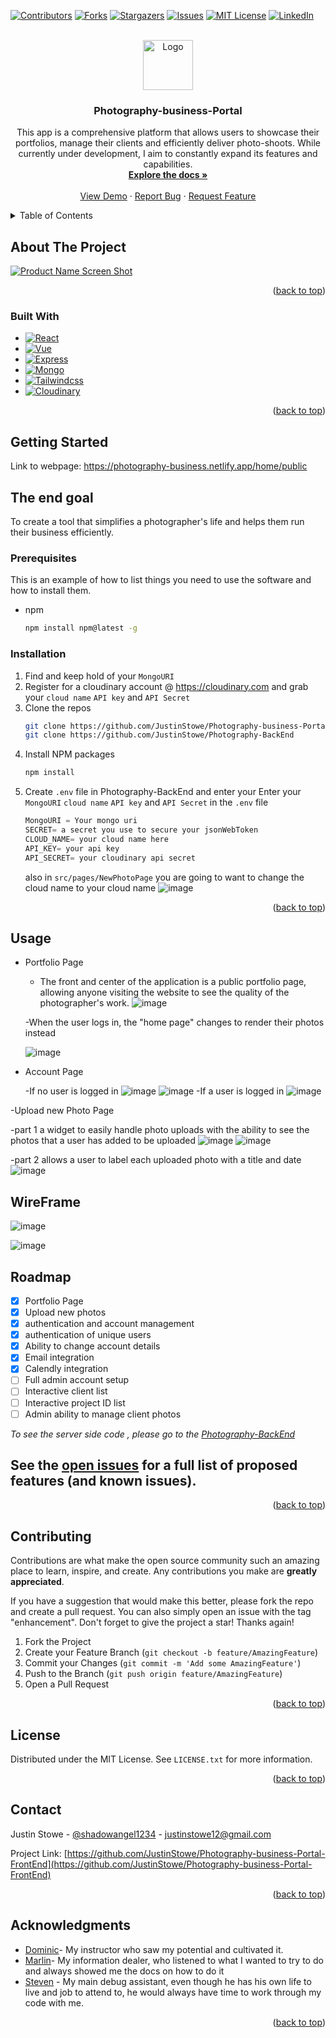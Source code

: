 <!-- Improved compatibility of back to top link: See: https://github.com/othneildrew/Best-README-Template/pull/73 -->

<a name="readme-top"></a>

<!--
*** Thanks for checking out the Best-README-Template. If you have a suggestion
*** that would make this better, please fork the repo and create a pull request
*** or simply open an issue with the tag "enhancement".
*** Don't forget to give the project a star!
*** Thanks again! Now go create something AMAZING! :D
-->

<!-- PROJECT SHIELDS -->
<!--
*** I'm using markdown "reference style" links for readability.
*** Reference links are enclosed in brackets [ ] instead of parentheses ( ).
*** See the bottom of this document for the declaration of the reference variables
*** for contributors-url, forks-url, etc. This is an optional, concise syntax you may use.
*** https://www.markdownguide.org/basic-syntax/#reference-style-links
-->

[![Contributors][contributors-shield]][contributors-url]
[![Forks][forks-shield]][forks-url]
[![Stargazers][stars-shield]][stars-url]
[![Issues][issues-shield]][issues-url]
[![MIT License][license-shield]][license-url]
[![LinkedIn][linkedin-shield]][linkedin-url]

<!-- PROJECT LOGO -->
<br />
<div align="center">
  <a href="https://github.com/JustinStowe/Photography-business-Portal-FrontEnd">
    <img src="https://user-images.githubusercontent.com/110639329/233704909-170868e2-f051-42e6-b733-8a77e037d9b9.jpg" alt="Logo" width="80" height="80">
  </a>

<h3 align="center">Photography-business-Portal</h3>

  <p align="center">
    This app is a comprehensive platform that allows users to showcase their portfolios, manage their clients and efficiently deliver photo-shoots. While currently under development, I aim to constantly expand its features and capabilities.
    <br />
    <a href="https://github.com/JustinStowe/Photography-business-Portal-FrontEnd"><strong>Explore the docs »</strong></a>
    <br />
    <br />
    <a href="https://github.com/JustinStowe/Photography-business-Portal-FrontEnd">View Demo</a>
    ·
    <a href="https://github.com/JustinStowe/Photography-business-Portal-FrontEnd/issues">Report Bug</a>
    ·
    <a href="https://github.com/JustinStowe/Photography-business-Portal-FrontEnd/issues">Request Feature</a>
  </p>
</div>

<!-- TABLE OF CONTENTS -->
<details>
  <summary>Table of Contents</summary>
  <ol>
    <li>
      <a href="#about-the-project">About The Project</a>
      <ul>
        <li><a href="#built-with">Built With</a></li>
      </ul>
    </li>
    <li>
      <a href="#getting-started">Getting Started</a>
      <ul>
        <li><a href="#prerequisites">Prerequisites</a></li>
        <li><a href="#installation">Installation</a></li>
      </ul>
    </li>
    <li><a href="#usage">Usage</a></li>
    <li><a href="#roadmap">Roadmap</a></li>
    <li><a href="#contributing">Contributing</a></li>
    <li><a href="#license">License</a></li>
    <li><a href="#contact">Contact</a></li>
    <li><a href="#acknowledgments">Acknowledgments</a></li>
  </ol>
</details>

<!-- ABOUT THE PROJECT -->

## About The Project

[![Product Name Screen Shot][product-screenshot]](https://example.com)

<p align="right">(<a href="#readme-top">back to top</a>)</p>

### Built With

- [![React][React.js]][React-url]
- [![Vue][Vue.js]][Vue-url]
- [![Express][express.js]][express-url]
- [![Mongo][mongo.js]][mongo-url]
- [![Tailwindcss][tailwindcss.js]][Tailwindcss-url]
- [![Cloudinary][cloudinary.js]][cloudinary-url]

<p align="right">(<a href="#readme-top">back to top</a>)</p>

<!-- GETTING STARTED -->

## Getting Started

Link to webpage: <https://photography-business.netlify.app/home/public>

## The end goal

To create a tool that simplifies a photographer's life and helps them run their business efficiently.

### Prerequisites

This is an example of how to list things you need to use the software and how to install them.

- npm
  ```sh
  npm install npm@latest -g
  ```

### Installation

1. Find and keep hold of your `MongoURI`
2. Register for a cloudinary account @ https://cloudinary.com and grab your `cloud name` `API key` and `API Secret`
3. Clone the repos
   ```sh
   git clone https://github.com/JustinStowe/Photography-business-Portal-FrontEnd.git
   git clone https://github.com/JustinStowe/Photography-BackEnd
   ```
4. Install NPM packages
   ```sh
   npm install
   ```
5. Create `.env` file in Photography-BackEnd and enter your Enter your `MongoURI` `cloud name` `API key` and `API Secret` in the `.env` file
   ```js
   MongoURI = Your mongo uri
   SECRET= a secret you use to secure your jsonWebToken
   CLOUD_NAME= your cloud name here
   API_KEY= your api key
   API_SECRET= your cloudinary api secret
   ```
   also in `src/pages/NewPhotoPage` you are going to want to change the cloud name to your cloud name
   ![image](https://user-images.githubusercontent.com/110639329/233726312-3bbde4ba-8185-4502-8256-46057b9751f2.png)
   <p align="right">(<a href="#readme-top">back to top</a>)</p>

<!-- USAGE EXAMPLES -->

## Usage

- Portfolio Page

  - The front and center of the application is a public portfolio page, allowing anyone visiting the website to see the quality of the photographer's work.
    ![image](https://user-images.githubusercontent.com/110639329/233719465-bae87c7d-e582-4918-982e-a5eed1f35794.png)

  -When the user logs in, the "home page" changes to render their photos instead

  ![image](https://user-images.githubusercontent.com/110639329/233719860-9bde05af-374e-4311-bd51-9f2336852399.png)

- Account Page

  -If no user is logged in
  ![image](https://user-images.githubusercontent.com/110639329/233719615-a5009937-5741-4eea-919a-151268063d9e.png)
  ![image](https://user-images.githubusercontent.com/110639329/233726575-6cc54532-46b9-41cf-8a4b-17325edc05ea.png)
  -If a user is logged in
  ![image](https://user-images.githubusercontent.com/110639329/233719724-2abaaf1b-4573-4b40-8c0d-6a6543011c03.png)

-Upload new Photo Page

-part 1 a widget to easily handle photo uploads with the ability to see the photos that a user has added to be uploaded
![image](https://user-images.githubusercontent.com/110639329/233719996-2df6ebbc-9b30-4689-b552-36a0461b32b5.png)
![image](https://user-images.githubusercontent.com/110639329/233720204-44d7ee38-b74d-4e14-9b40-846a34bbbce2.png)

-part 2 allows a user to label each uploaded photo with a title and date
![image](https://user-images.githubusercontent.com/110639329/233720341-6f577f09-b68a-4a79-a2ce-0941ac7e3754.png)

## WireFrame

![image](https://user-images.githubusercontent.com/110639329/216745056-d844f6cd-32a3-4d9f-bbb1-f4010551faf6.png)

![image](https://github.com/JustinStowe/Photography-business-FrontEnd/assets/110639329/3d1fa418-ef81-4ea5-8482-8ad2209742f0)

## Roadmap

- [x] Portfolio Page
- [x] Upload new photos
- [x] authentication and account management
- [x] authentication of unique users
- [x] Ability to change account details
- [x] Email integration
- [x] Calendly integration
- [ ] Full admin account setup
- [ ] Interactive client list
- [ ] Interactive project ID list
- [ ] Admin ability to manage client photos

_To see the server side code , please go to the [Photography-BackEnd](https://github.com/JustinStowe/Photography-BackEnd)_

## See the [open issues](https://github.com/JustinStowe/Photography-business-Portal-FrontEnd/issues) for a full list of proposed features (and known issues).

<p align="right">(<a href="#readme-top">back to top</a>)</p>

<!-- CONTRIBUTING -->

## Contributing

Contributions are what make the open source community such an amazing place to learn, inspire, and create. Any contributions you make are **greatly appreciated**.

If you have a suggestion that would make this better, please fork the repo and create a pull request. You can also simply open an issue with the tag "enhancement".
Don't forget to give the project a star! Thanks again!

1. Fork the Project
2. Create your Feature Branch (`git checkout -b feature/AmazingFeature`)
3. Commit your Changes (`git commit -m 'Add some AmazingFeature'`)
4. Push to the Branch (`git push origin feature/AmazingFeature`)
5. Open a Pull Request

<p align="right">(<a href="#readme-top">back to top</a>)</p>

<!-- LICENSE -->

## License

Distributed under the MIT License. See `LICENSE.txt` for more information.

<p align="right">(<a href="#readme-top">back to top</a>)</p>

<!-- CONTACT -->

## Contact

Justin Stowe - [@shadowangel1234](https://twitter.com/shadowangel1234) - justinstowe12@gmail.com

Project Link: [https://github.com/JustinStowe/Photography-business-Portal-FrontEnd](https://github.com/JustinStowe/Photography-business-Portal-FrontEnd)

<p align="right">(<a href="#readme-top">back to top</a>)</p>

<!-- ACKNOWLEDGMENTS -->

## Acknowledgments

- [Dominic](https://github.com/whoisdominic)- My instructor who saw my potential and cultivated it.
- [Marlin](https://github.com/MaDTrX)- My information dealer, who listened to what I wanted to try to do and always showed me the docs on how to do it
- [Steven](https://github.com/StevenB94) - My main debug assistant, even though he has his own life to live and job to attend to, he would always have time to work through my code with me.

<p align="right">(<a href="#readme-top">back to top</a>)</p>

<!-- MARKDOWN LINKS & IMAGES -->
<!-- https://www.markdownguide.org/basic-syntax/#reference-style-links -->

[contributors-shield]: https://img.shields.io/github/contributors/JustinStowe/Photography-business-FrontEnd.svg?style=for-the-badge
[contributors-url]: https://github.com/JustinStowe/Photography-business-FrontEnd/graphs/contributors
[forks-shield]: https://img.shields.io/github/forks/JustinStowe/Photography-business-FrontEnd.svg?style=for-the-badge
[forks-url]: https://github.com/JustinStowe/Photography-business-Portal-FrontEnd/network/members
[stars-shield]: https://img.shields.io/github/stars/JustinStowe/Photography-business-FrontEnd.svg?style=for-the-badge
[stars-url]: https://github.com/JustinStowe/Photography-business-FrontEnd/stargazers
[issues-shield]: https://img.shields.io/github/issues/JustinStowe/Photography-business-FrontEnd.svg?style=for-the-badge
[issues-url]: https://github.com/JustinStowe/Photography-business-Portal-FrontEnd/issues
[license-shield]: https://img.shields.io/github/license/JustinStowe/Photography-business-FrontEnd.svg?style=for-the-badge
[license-url]: https://github.com/JustinStowe/Photography-business-FrontEnd/blob/master/LICENSE.txt
[linkedin-shield]: https://img.shields.io/badge/-LinkedIn-black.svg?style=for-the-badge&logo=linkedin&colorB=555
[linkedin-url]: https://www.linkedin.com/in/justin-stowe/
[product-screenshot]: https://user-images.githubusercontent.com/110639329/233724399-fdd267cf-b90e-4cf4-9069-3a5817644e83.png
[React.js]: https://img.shields.io/badge/React-20232A?style=for-the-badge&logo=react&logoColor=61DAFB
[React-url]: https://reactjs.org/
[Vue.js]: https://img.shields.io/badge/Vue.js-35495E?style=for-the-badge&logo=vuedotjs&logoColor=4FC08D
[Vue-url]: https://vuejs.org/
[Express.js]: https://img.shields.io/badge/-Express-green
[Express-url]: https://expressjs.com/
[mongo.js]: https://img.shields.io/badge/-MongoDB-blue
[mongo-url]: https://www.mongodb.com/
[Tailwindcss-url]: https://tailwindcss.com/
[tailwindcss.js]: https://img.shields.io/badge/-TailWindCss-blue
[cloudinary.js]: https://img.shields.io/badge/-Cloudinary-lightgrey
[cloudinary-url]: https://cloudinary.com/
